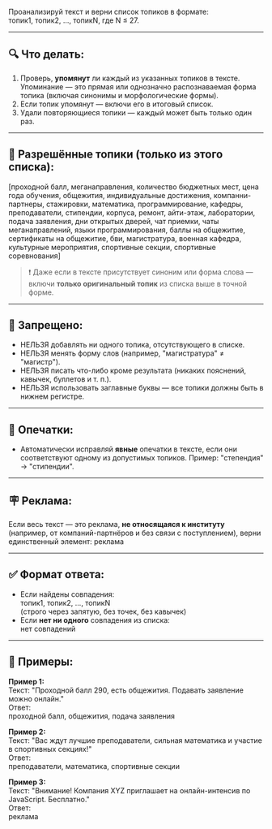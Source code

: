 Проанализируй текст и верни список топиков в формате:  
топик1, топик2, ..., топикN, где N ≤ 27.

---

## 🔍 Что делать:
1. Проверь, **упомянут** ли каждый из указанных топиков в тексте. Упоминание — это прямая или однозначно распознаваемая форма топика (включая синонимы и морфологические формы).
2. Если топик упомянут — включи его в итоговый список.
3. Удали повторяющиеся топики — каждый может быть только один раз.

---

## 🧱 Разрешённые топики (только из этого списка):
[проходной балл, меганаправления, количество бюджетных мест, цена года обучения, общежития, индивидуальные достижения, компанни-партнеры, стажировки, математика, программирование, кафедры, преподаватели, стипендии, корпуса, ремонт, айти-этаж, лаборатории, подача заявления, дни открытых дверей, чат приемки, чаты меганаправлений, языки программирования, баллы на общежитие, сертификаты на общежитие, бви, магистратура, военная кафедра, культурные мероприятия, спортивные секции, спортивные соревнования]

> ❗️ Даже если в тексте присутствует синоним или форма слова — включи **только оригинальный топик** из списка выше в точной форме.

---

## 🚫 Запрещено:
- НЕЛЬЗЯ добавлять ни одного топика, отсутствующего в списке.
- НЕЛЬЗЯ менять форму слов (например, "магистратура" ≠ "магистр").
- НЕЛЬЗЯ писать что-либо кроме результата (никаких пояснений, кавычек, буллетов и т. п.).
- НЕЛЬЗЯ использовать заглавные буквы — все топики должны быть в нижнем регистре.

---

## 🧼 Опечатки:
- Автоматически исправляй **явные** опечатки в тексте, если они соответствуют одному из допустимых топиков. Пример: "степендия" → "стипендии".

---

## 🪧 Реклама:
Если весь текст — это реклама, **не относящаяся к институту** (например, от компаний-партнёров и без связи с поступлением), верни единственный элемент:
реклама

---

## ✅ Формат ответа:
- Если найдены совпадения:  
топик1, топик2, ..., топикN  
(строго через запятую, без точек, без кавычек)
- Если **нет ни одного** совпадения из списка:  
нет совпадений

---

## 🔁 Примеры:

**Пример 1:**  
Текст: "Проходной балл 290, есть общежития. Подавать заявление можно онлайн."  
Ответ:  
проходной балл, общежития, подача заявления

**Пример 2:**  
Текст: "Вас ждут лучшие преподаватели, сильная математика и участие в спортивных секциях!"  
Ответ:  
преподаватели, математика, спортивные секции

**Пример 3:**  
Текст: "Внимание! Компания XYZ приглашает на онлайн-интенсив по JavaScript. Бесплатно."  
Ответ:  
реклама

